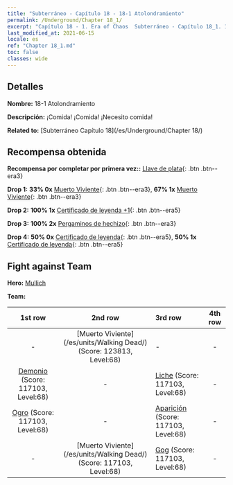 ```yaml
---
title: "Subterráneo - Capítulo 18 - 18-1 Atolondramiento"
permalink: /Underground/Chapter 18_1/
excerpt: "Capítulo 18 - 1. Era of Chaos  Subterráneo - Capítulo 18_1. 18-1 Atolondramiento"
last_modified_at: 2021-06-15
locale: es
ref: "Chapter 18_1.md"
toc: false
classes: wide
---
```


## Detalles

 **Nombre:** 18-1 Atolondramiento

 **Descripción:** ¡Comida! ¡Comida! ¡Necesito comida!

 **Related to:** [Subterráneo Capítulo 18](/es/Underground/Chapter 18/)

## Recompensa obtenida

 **Recompensa por completar por primera vez::** [Llave de plata](/ItemsES/con_693/){: .btn .btn--era3}

 **Drop 1:** **33% 0x** [Muerto Viviente](/ItemsES/unt_209/){: .btn .btn--era3}, **67% 1x** [Muerto Viviente](/ItemsES/unt_209/){: .btn .btn--era3}

 **Drop 2:** **100% 1x** [Certificado de leyenda +1](/ItemsES/mat_74/){: .btn .btn--era5}

 **Drop 3:** **100% 2x** [Pergaminos de hechizo](/ItemsES/con_694/){: .btn .btn--era3}

 **Drop 4:** **50% 0x** [Certificado de leyenda](/ItemsES/mat_67/){: .btn .btn--era5}, **50% 1x** [Certificado de leyenda](/ItemsES/mat_67/){: .btn .btn--era5}


## Fight against Team
 **Hero:** [Mullich](/es/heroes/Mullich/)

 **Team:**


  | 1st row | 2nd row | 3rd row | 4th row |
  |:----:|:----:|:----|:----:|
  | - | [Muerto Viviente](/es/units/Walking Dead/) (Score: 123813, Level:68)  | - | - |
  | [Demonio](/es/units/Demon/) (Score: 117103, Level:68)  | - | [Liche](/es/units/Lich/) (Score: 117103, Level:68)  | - |
  | [Ogro](/es/units/Ogre/) (Score: 117103, Level:68)  | - | [Aparición](/es/units/Wight/) (Score: 117103, Level:68)  | - |
  | - | [Muerto Viviente](/es/units/Walking Dead/) (Score: 117103, Level:68)  | [Gog](/es/units/Gog/) (Score: 117103, Level:68)  | - |



